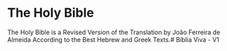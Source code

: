 # The Holy Bible
The Holy Bible is a Revised Version of the Translation by João Ferreira de Almeida According to the Best Hebrew and Greek Texts.# Bíblia Viva - V1
